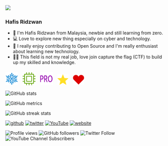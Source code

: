 ![](https://i.postimg.cc/hP1bdhsq/ezgif-com-gif-maker-3.gif)

### Hafis Ridzwan

- 🎈 I'm Hafis Ridzwan from Malaysia, newbie and still learning from zero.
- 💻 Love to explore new thing especially on cyber and technology.
- 🐳 I really enjoy contributing to Open Source and I'm really enthusiast about learning new technology. 
- 👷‍♂️ This field is not my real job, love join capture the flag (CTF) to build up my skilled and knowledge.



###


<a href='https://archiveprogram.github.com/'><img src='https://raw.githubusercontent.com/acervenky/animated-github-badges/master/assets/acbadge.gif' width='40' height='40'></a> <a href='https://docs.github.com/en/developers'><img src='https://raw.githubusercontent.com/acervenky/animated-github-badges/master/assets/devbadge.gif' width='40' height='40'></a> <a href='https://github.com/pricing'><img src='https://raw.githubusercontent.com/acervenky/animated-github-badges/master/assets/pro.gif' width='40' height='40'></a> <a href='https://stars.github.com/'><img src='https://raw.githubusercontent.com/acervenky/animated-github-badges/master/assets/starbadge.gif' width='35' height='35'></a> <a href='https://docs.github.com/en/github/supporting-the-open-source-community-with-github-sponsors'><img src='https://raw.githubusercontent.com/acervenky/animated-github-badges/master/assets/sponsorbadge.gif' width='35' height='35'></a> 

![GitHub stats](https://github-readme-stats.vercel.app/api?username=La7z&show_icons=true)  

![GitHub metrics](https://metrics.lecoq.io/La7z)  

![GitHub streak stats](https://streak-stats.demolab.com/?user=La7z)  

[<img src='https://cdn.jsdelivr.net/npm/simple-icons@3.0.1/icons/github.svg' alt='github' height='40'>](https://github.com/La7z)  [<img src='https://cdn.jsdelivr.net/npm/simple-icons@3.0.1/icons/twitter.svg' alt='twitter' height='40'>](https://twitter.com/@xLa7z)  [<img src='https://cdn.jsdelivr.net/npm/simple-icons@3.0.1/icons/youtube.svg' alt='YouTube' height='40'>](https://www.youtube.com/channel/UCODtyF2wtLJ0Dch_L9px0JA)  [<img src='https://cdn.jsdelivr.net/npm/simple-icons@3.0.1/icons/icloud.svg' alt='website' height='40'>](https://github.com/La7z)  

![Profile views](https://gpvc.arturio.dev/La7z)  <img alt="GitHub followers" src="https://img.shields.io/github/followers/La7z?style=social"> 
<img alt="Twitter Follow" src="https://img.shields.io/twitter/follow/xLa7z?style=social"> <img alt="YouTube Channel Subscribers" src="https://img.shields.io/youtube/channel/subscribers/UCODtyF2wtLJ0Dch_L9px0JA?style=social">
